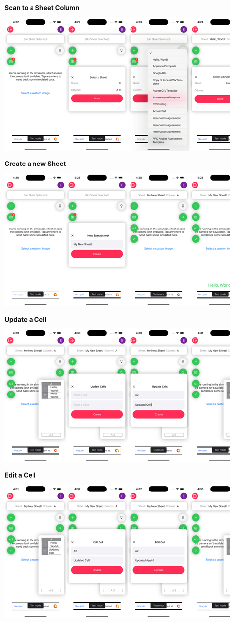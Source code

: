 ## Scan to a Sheet Column

<div style="display: flex;">
  <img width="200" src="./assets/select-sheet/select-sheet-1.0.png" />
  <img width="200" src="./assets/select-sheet/select-sheet-1.1.png" />
  <img width="200" src="./assets/select-sheet/select-sheet-1.2.png" />
  <img width="200" src="./assets/select-sheet/select-sheet-1.3.png" />
  <img width="200" src="./assets/select-sheet/select-sheet-1.4.png" />
  <img width="200" src="./assets/select-sheet/select-sheet-1.5.png" />
  <img width="200" src="./assets/select-sheet/select-sheet-1.6.png" />
</div>

## Create a new Sheet

<div style="display: flex;">
  <img width="200" src="./assets/new-sheet/new-sheet-1.1.png" />
  <img width="200" src="./assets/new-sheet/new-sheet-1.2.png" />
  <img width="200" src="./assets/new-sheet/new-sheet-1.3.png" />
  <img width="200" src="./assets/new-sheet/new-sheet-1.4.png" />
  <img width="200" src="./assets/new-sheet/new-sheet-1.5.png" />
</div>

## Update a Cell

<div style="display: flex;">
  <img width="200" src="./assets/update-cell/update-cell-1.0.png" />
  <img width="200" src="./assets/update-cell/update-cell-1.1.png" />
  <img width="200" src="./assets/update-cell/update-cell-1.2.png" />
  <img width="200" src="./assets/update-cell/update-cell-1.3.png" />
</div>

## Edit a Cell

<div style="display: flex;">
  <img width="200" src="./assets/edit-cell/edit-cell-1.0.png" />
  <img width="200" src="./assets/edit-cell/edit-cell-1.1.png" />
  <img width="200" src="./assets/edit-cell/edit-cell-1.2.png" />
  <img width="200" src="./assets/edit-cell/edit-cell-1.3.png" />
</div>
